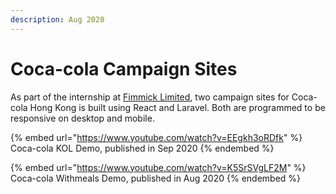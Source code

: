 ```yaml
---
description: Aug 2020
---
```


# Coca-cola Campaign Sites

As part of the internship at [Fimmick Limited](https://fimmick.com), two campaign sites for Coca-cola Hong Kong is built using React and Laravel. Both are programmed to be responsive on desktop and mobile.

{% embed url="https://www.youtube.com/watch?v=EEgkh3oRDfk" %}
Coca-cola KOL Demo, published in Sep 2020
{% endembed %}

{% embed url="https://www.youtube.com/watch?v=K5SrSVgLF2M" %}
Coca-cola Withmeals Demo, published in Aug 2020
{% endembed %}

